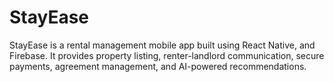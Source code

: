 # StayEase
StayEase is a rental management mobile app built using React Native, and Firebase.  It provides property listing, renter-landlord communication, secure payments,  agreement management, and AI-powered recommendations.
